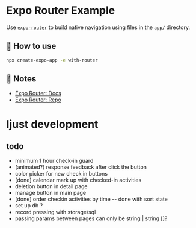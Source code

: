 # Expo Router Example

Use [`expo-router`](https://expo.github.io/router) to build native navigation using files in the `app/` directory.

## 🚀 How to use

```sh
npx create-expo-app -e with-router
```

## 📝 Notes

- [Expo Router: Docs](https://expo.github.io/router)
- [Expo Router: Repo](https://github.com/expo/router)

# Ijust development

## todo
- minimum 1 hour check-in guard
- (animated?) response feedback after click the button
- color picker for new check in buttons
- [done] calendar mark up with checked-in activities
- deletion button in detail page
- manage button in main page
- [done] order checkin activities by time -- done with sort state
- set up db ?
- record pressing with storage/sql
- passing params between pages can only be string | string []?